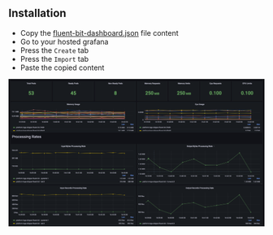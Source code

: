 ## Installation

* Copy the [fluent-bit-dashboard.json](./assets/fluent-bit-dashboard.json) file content
* Go to your hosted grafana
* Press the `Create` tab
* Press the `Import` tab
* Paste the copied content

![Alt text](./assets/dashboard-screenshot.jpg)
